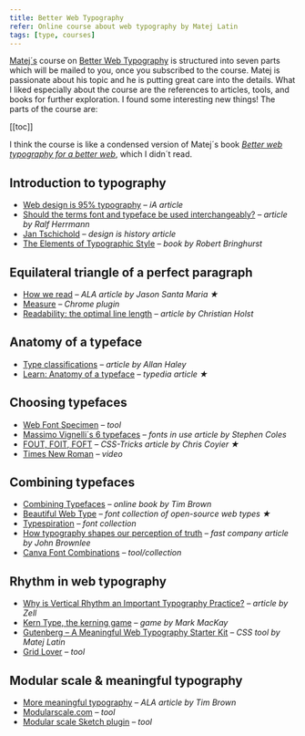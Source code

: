 ```yaml
---
title: Better Web Typography
refer: Online course about web typography by Matej Latin
tags: [type, courses]
---
```

[Matej´s](https://matejlatin.co.uk) course on [Better Web Typography](https://betterwebtype.com) is structured into seven parts which will be mailed to you, once you subscribed to the course. Matej is passionate about his topic and he is putting great care into the details. What I liked especially about the course are the references to articles, tools, and books for further exploration. I found some interesting new things! The parts of the course are:

[[toc]]

I think the course is like a condensed version of Matej´s book *[Better web typography for a better web](https://betterwebtype.com/web-typography-book/)*, which I didn´t read. 

## Introduction to typography

- [Web design is 95% typography](https://ia.net/topics/the-web-is-all-about-typography-period) *– iA article*
- [Should the terms font and typeface be used interchangeably?](https://typography.guru/journal/should-the-terms-font-and-typeface-be-used-interchangeably-r58/) *– article by Ralf Herrmann*
- [Jan Tschichold](http://www.designishistory.com/1920/jan-tschichold/) *– design is history article*
- [The Elements of Typographic Style](https://www.goodreads.com/book/show/44735.The_Elements_of_Typographic_Style?ac=1&from_search=true&utm_source=Better+Web+Type&utm_campaign=73c464360d-AUTOMATION__bwt-course-L01&utm_medium=email&utm_term=0_b76a5d78ca-73c464360d-1210083454&mc_cid=73c464360d&mc_eid=4b9eda4303) *– book by Robert Bringhurst*

## Equilateral triangle of a perfect paragraph 

- [How we read](https://alistapart.com/article/how-we-read/) *– ALA article by Jason Santa Maria ★*
- [Measure](https://chrome.google.com/webstore/detail/measure/bbompmbliibpeaaloikpoahdokhjdmeg) *– Chrome plugin*
- [Readability: the optimal line length](https://baymard.com/blog/line-length-readability) *– article by Christian Holst*

## Anatomy of a typeface

- [Type classifications](https://www.fonts.com/content/learning/fontology/level-1/type-anatomy/type-classifications) *– article by Allan Haley*
- [Learn: Anatomy of a typeface](http://typedia.com/learn/only/anatomy-of-a-typeface/) *– typedia article ★*

## Choosing typefaces

- [Web Font Specimen](http://webfontspecimen.com/) *– tool*
- [Massimo Vignelli´s 6 typefaces](https://fontsinuse.com/uses/14164/massimo-vignelli-s-a-few-basic-typefaces) *– fonts in use article by Stephen Coles*
- [FOUT, FOIT, FOFT](https://css-tricks.com/fout-foit-foft/) *– CSS-Tricks article by Chris Coyier ★*
- [Times New Roman](https://www.youtube.com/watch?v=-cGUaBbT0bA) *– video*

## Combining typefaces

- [Combining Typefaces](https://typekit.files.wordpress.com/2016/04/combiningtypefaces.pdf) *– online book by Tim Brown*
- [Beautiful Web Type](https://beautifulwebtype.com) *– font collection of open-source web types ★*
- [Typespiration](https://typespiration.com/) *– font collection*
- [How typography shapes our perception of truth](https://www.fastcompany.com/3046365/errol-morris-how-typography-shapes-our-perception-of-truth?utm_source=Better+Web+Type&utm_campaign=6057878843-AUTOMATION__bwt-course-L07&utm_medium=email&utm_term=0_b76a5d78ca-6057878843-1210083454&mc_cid=6057878843&mc_eid=4b9eda4303) *– fast company article by John Brownlee*
- [Canva Font Combinations](https://www.canva.com/font-combinations/) *– tool/collection*

## Rhythm in web typography

- [Why is Vertical Rhythm an Important Typography Practice?](https://zellwk.com/blog/why-vertical-rhythms/) *– article by Zell*
- [Kern Type, the kerning game](https://type.method.ac/) *– game by Mark MacKay*
- [Gutenberg – A Meaningful Web Typography Starter Kit](http://matejlatin.github.io/Gutenberg/) *– CSS tool by Matej Latin*
- [Grid Lover](https://www.gridlover.net/try) *– tool*

## Modular scale & meaningful typography

- [More meaningful typography](https://alistapart.com/article/more-meaningful-typography/) *– ALA article by Tim Brown*
- [Modularscale.com](https://www.modularscale.com/) *– tool*
- [Modular scale Sketch plugin](https://github.com/automat/sketch-plugin-typographic-scale) *– tool*




